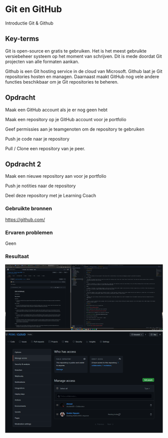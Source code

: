 # Git en GitHub

Introductie Git & Github

## Key-terms

Git is open-source en gratis te gebruiken. Het is het meest gebruikte versiebeheer systeem op het moment van schrijven. Dit is mede doordat Git projecten van alle formaten aankan.

Github is een Git hosting service in de cloud van Microsoft. Github laat je Git repositories hosten en managen. Daarnaast maakt GitHub nog vele andere functies beschikbaar om je Git repositories te beheren. 

## Opdracht

Maak een GitHub account als je er nog geen hebt

Maak een repository op je GitHub account voor je portfolio

Geef permissies aan je teamgenoten om de repository te gebruiken

Push je code naar je repository

Pull / Clone een repository van je peer.

## Opdracht 2

Maak een nieuwe repository aan voor je portfolio

Push je notities naar de repository

Deel deze repository met je Learning Coach

### Gebruikte bronnen

<https://github.com/>

### Ervaren problemen

Geen

### Resultaat

![screenshot Desktop](../00_includes/LNX/VSC_Git.png)
![screenshot Desktop](../00_includes/LNX/TeamPermissions.png)